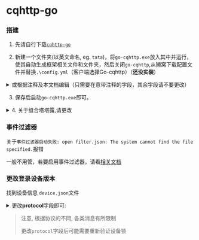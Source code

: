 # cqhttp-go

### 搭建

1. 先请自行下载[`cqhttp-go`](https://github.com/Mrs4s/go-cqhttp/releases)

2. 新建一个文件夹(以英文命名, eg. `tata`)，将`go-cqhttp.exe`放入其中并运行，使其自动生成框架相关文件和文件夹，然后关闭`go-cqhttp`,从獭窝下载配置文件并替换`.\config.yml`（客户端选择Go-cqhttp）（**还没实装**）

<details><summary>或根据注释及本文档编辑（只需要在意带注释的字段，其余字段请不要更改）</summary>

```yaml
# go-cqhttp 默认配置文件

account: # 账号相关
  uin: 1233456 # 机器人的QQ账号
  password: '' # 机器人的qq密码，密码为空时使用扫码登录
  encrypt: false
  status: 0      # 在线状态 请参考 https://github.com/Mrs4s/go-cqhttp/blob/dev/docs/config.md#在线状态
  relogin:
    disabled: false
    delay: 3
    interval: 0
    max-times: 0
  use-sso-address: true

heartbeat:
  disabled: false # 是否开启心跳事件上报
  # 心跳频率, 单位秒
  # -1 为关闭心跳
  interval: 5

message:
  post-format: string
  ignore-invalid-cqcode: false
  force-fragment: false
  fix-url: false
  proxy-rewrite: ''
  report-self-message: false
  remove-reply-at: false
  extra-reply-data: false

output:
  # 日志等级 trace,debug,info,warn,error
  log-level: warn
  # 是否启用 DEBUG
  debug: false # 开启调试模式

default-middlewares: &default
  # 访问密钥, 即申请獭獭时的token
  access-token: ''
  filter: ''
  rate-limit:
    enabled: false
    frequency: 1
    bucket: 1

servers:
  - http:
      # 是否关闭正向HTTP服务器
      disabled: false
      host: 127.0.0.1
      port: 5700
      timeout: 5
      middlewares:
        <<: *default
      # 反向HTTP POST地址列表
      post:
      #- url: '' # 地址
      #  secret: ''           # 密钥
      #- url: 127.0.0.1:5701 # 地址
      #  secret: ''          # 密钥

  # 正向WS设置
  - ws:
      # 是否禁用正向WS服务器
      disabled: true
      # 正向WS服务器监听地址
      host: 127.0.0.1
      # 正向WS服务器监听端口
      port: 6700
      middlewares:
        <<: *default

  - ws-reverse:
      # 是否禁用当前反向WS服务
      disabled: true
      # 反向WS Universal 地址
      # 主窝：
      # 笔窝：ws://bot.pencilss.top/ws/
      # 风窝：wss://botapi.dead-war.cn:443/ws/
      universal: ws://your_websocket_universal.server
      api: ws://your_websocket_api.server
      event: ws://your_websocket_event.server
      # 重连间隔 单位毫秒
      reconnect-interval: 3000
      middlewares:
        <<: *default
  - pprof:
      disabled: true
      host: 127.0.0.1
      port: 7700

  # 可添加更多
  #- ws-reverse:
  #- ws:
  #- http:
  #- pprof:

database:
  leveldb:
    enable: true

```


</details>

3. 保存后启动`go-cqhttp.exe`即可。  

<details><summary>4. 关于缝合塔塔露,请更改</summary>  

```yaml
servers:
  - http:
      post:
      #- url: '' # 地址
```  

为：  

```yaml
servers:
  - http:
      post:
      - url: '塔塔露的api'
```
只用改这一行  

</details>


### 事件过滤器

关于`事件过滤器启动失败: open filter.json: The system cannot find the file specified.`报错

一般不用管，若要启用事件过滤器，请看[相关文档](https://github.com/Mrs4s/go-cqhttp/blob/a417ff08818650cc101e612d82c61d58eef88713/docs/EventFilter.md)





### 更改登录设备版本

找到设备信息 `device.json`文件

<details><summary>更改<b>protocol</b>字段即可: </summary>

| 值   | 类型  | 登录状态 | 限制                                           |
| ---- | --------|----- | ---------------------------------------------- |
| 0   | iPad          | 苹果平板在线 | 无 |
| 1    | Android Phone| 安卓手机在线 | 无法接收新版表情如 `/吃瓜`、`/汪汪`, 会自动转换为字符串          |
| 2 | Android Watch | 安卓手表在线 | 除`Android Phone`的限制外, 无法接收 `notify` 事件、无法接收口令红包、无法接收撤回消息 |
| 3 | MacOS | 苹果电脑在线 | 无 |

</details>

> 注意, 根据协议的不同, 各类消息有所限制
>
> 更改`protocol`字段后可能需要重新验证设备锁
